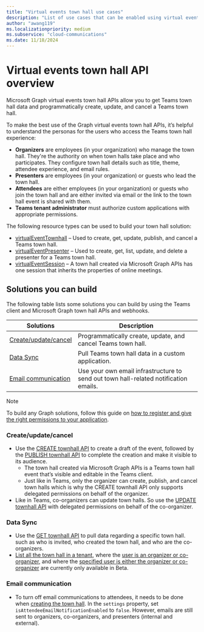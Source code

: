```yaml
---
title: "Virtual events town hall use cases"
description: "List of use cases that can be enabled using virtual events town hall APIs"
author: "awang119"
ms.localizationpriority: medium
ms.subservice: "cloud-communications"
ms.date: 11/18/2024
---
```

# Virtual events town hall API overview
Microsoft Graph virtual events town hall APIs allow you to get Teams town hall data and programmatically create, update, and cancel a Teams town hall.

To make the best use of the Graph virtual events town hall APIs, it’s helpful to understand the personas for the users who access the Teams town hall experience: 

- **Organizers** are employees (in your organization) who manage the town hall. They're the authority on when town halls take place and who participates. They configure town hall details such as title, theme, attendee experience, and email rules.
- **Presenters** are employees (in your organization) or guests who lead the town hall.  
- **Attendees** are either employees (in your organization) or guests who join the town hall and are either invited via email or the link to the town hall event is shared with them.  
- **Teams tenant administrator** must authorize custom applications with appropriate permissions.

The following resource types can be used to build your town hall solution: 
- [virtualEventTownhall](/graph/api/resources/virtualeventtownhall) – Used to create, get, update, publish, and cancel a Teams town hall.    
- [virtualEventPresenter](/graph/api/resources/virtualeventpresenter) – Used to create, get, list, update, and delete a presenter for a Teams town hall.   
- [virtualEventSession](/graph/api/resources/virtualeventsession) – A town hall created via Microsoft Graph APIs has one session that inherits the properties of online meetings.  

## Solutions you can build 
The following table lists some solutions you can build by using the Teams client and Microsoft Graph town hall APIs and webhooks. 

| Solutions     | Description   |
| ------------- | ------------- |
| [Create/update/cancel](#createupdatecancel) | Programmatically create, update, and cancel Teams town hall.|
| [Data Sync](#data-sync) | Pull Teams town hall data in a custom application. |
| [Email communication](#email-communication)| Use your own email infrastructure to send out town hall-related notification emails. |

> [!NOTE]
>To build any Graph solutions, follow this guide on [how to register and give the right permissions to your application](/graph/auth/auth-concepts).

### Create/update/cancel 
- Use the [CREATE townhall API](/graph/api/virtualeventsroot-post-townhalls) to create a draft of the event, followed by the [PUBLISH townhall API](/graph/api/virtualeventtownhall-publish) to complete the creation and make it visible to its audience.
   - The town hall created via Microsoft Graph APIs is a Teams town hall event that’s visible and editable in the Teams client. 
   - Just like in Teams, only the organizer can create, publish, and cancel town halls which is why the CREATE townhall API only supports delegated permissions on behalf of the organizer.  
- Like in Teams, co-organizers can update town halls. So use the [UPDATE townhall API](/graph/api/virtualeventtownhall-update) with delegated permissions on behalf of the co-organizer.

### Data Sync 
- Use the [GET townhall API](/graph/api/virtualeventtownhall-get) to pull data regarding a specific town hall. such as who is invited, who created the town hall, and who are the co-organizers.
- [List all the town hall in a tenant](/graph/api/virtualeventsroot-list-townhalls), where the [user is an organizer or co-organizer](/graph/api/virtualeventtownhall-getbyuserrole), and where the [specified user is either the organizer or co-organizer](/graph/api/virtualeventtownhall-getbyuseridandrole) are currently only available in Beta. 

### Email communication
- To turn off email communications to attendees, it needs to be done when [creating the town hall](/graph/api/virtualeventsroot-post-townhalls). In the `settings` property, set `isAttendeeEmailNotificationEnabled` to `false`. However, emails are still sent to organizers, co-organizers, and presenters (internal and external).
